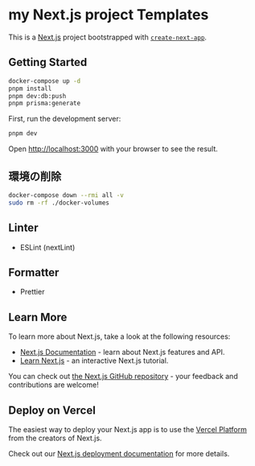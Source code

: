 # my Next.js project Templates

This is a [Next.js](https://nextjs.org/) project bootstrapped with [`create-next-app`](https://github.com/vercel/next.js/tree/canary/packages/create-next-app).

## Getting Started

```sh
docker-compose up -d
pnpm install
pnpm dev:db:push
pnpm prisma:generate
```

First, run the development server:

```bash
pnpm dev
```

Open [http://localhost:3000](http://localhost:3000) with your browser to see the result.

## 環境の削除

```sh
docker-compose down --rmi all -v
sudo rm -rf ./docker-volumes
```

## Linter

- ESLint (nextLint)

## Formatter

- Prettier

## Learn More

To learn more about Next.js, take a look at the following resources:

- [Next.js Documentation](https://nextjs.org/docs) - learn about Next.js features and API.
- [Learn Next.js](https://nextjs.org/learn) - an interactive Next.js tutorial.

You can check out [the Next.js GitHub repository](https://github.com/vercel/next.js/) - your feedback and contributions are welcome!

## Deploy on Vercel

The easiest way to deploy your Next.js app is to use the [Vercel Platform](https://vercel.com/new?utm_medium=default-template&filter=next.js&utm_source=create-next-app&utm_campaign=create-next-app-readme) from the creators of Next.js.

Check out our [Next.js deployment documentation](https://nextjs.org/docs/deployment) for more details.
